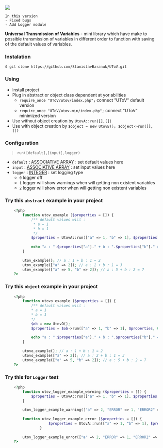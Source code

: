 ![](https://img.shields.io/badge/version-develop%200.0.2-green.svg)

    In this version
    - Fixed bugs
    - Add Logger module 

**Universal Transmission of Variables** - 
mini library which have make to possible transmission of variables in different order to function with saving of the default values of variables.

### Instalation
 `$ git clone https://github.com/StanislavBaranuk/UToV.git`

### Using
- Install project
- Plug in abstract or object class dependent at yor abilities
    - `require_once "UToV/utov/index.php";` connect "UToV" default version
    - `require_once "UToV/utov.min/index.php";` connect "UToV" minimized version
- Use without object creation by `UtovA::run([],[])`
- Use with object creation by `$object = new UtovB(); $object->run([],[])`


### Configuration

> `run([default],[input],logger)`

- `default` : [ASSOCIATIVE ARRAY]() : set default values here
- `input` : [ASSOCIATIVE ARRAY]() : set input values here
- `logger` : [INTEGER]() : set logging type 
    - `0` logger off
    - `1` logger will show warnings when will getting non existent variables
    - `2` logger will show error when will getting non existent variables

### Try this `abstract` example in your project
```php
    <?php
        function utov_example ($properties = []) {
            /** default values will :
             * a = 1
             * b = 1
             */
            $properties = UtovA::run(["a" => 1, "b" => 1], $properties);
        
            echo "a : ".$properties["a"]." + b : ".$properties["b"]." = ".($properties["a"] + $properties["b"])."\n";
        }
        
        utov_example(); // a : 1 + b : 1 = 2
        utov_example(["a" => 2]); // a : 2 + b : 1 = 3
        utov_example(["a" => 5, "b" => 2]); // a : 5 + b : 2 = 7
    ?>
```    
### Try this `object` example in your project
```php
    <?php
        function utovo_example ($properties = []) {
            /** default values will :
            * a = 1
            * b = 1
            */
            $ob = new UtovO();
            $properties = $ob->run(["a" => 1, "b" => 1], $properties, 0);
        
            echo "a : ".$properties["a"]." + b : ".$properties["b"]." = ".($properties["a"] + $properties["b"])."\n";
        }
        
        utovo_example(); // a : 1 + b : 1 = 2
        utovo_example(["a" => 2]); // a : 2 + b : 1 = 3
        utovo_example(["a" => 5, "b" => 2]); // a : 5 + b : 2 = 7
    ?>
```   
### Try this for `Logger` test
```php
    <?php
        function utov_logger_example_warning ($properties = []) {
            $properties = UtovA::run(["a" => 1, "b" => 1], $properties, 1);
        }
    
        utov_logger_example_warning(["a" => 2, "ERROR" => 1, "ERROR2" => 5]); // Warning: "ERROR" with value = "1" undefined; "ERROR2" with value = "5" undefined;
    
        function utov_logger_example_error ($properties = []) {
                    $properties = UtovA::run(["a" => 1, "b" => 1], $properties, 2);
                }
            
        utov_logger_example_error(["a" => 2, "ERROR" => 1, "ERROR2" => 5]); //Fatal error:  "ERROR" with value = "1" undefined; in <link in your project> on line <number of line>
    ?>
```
